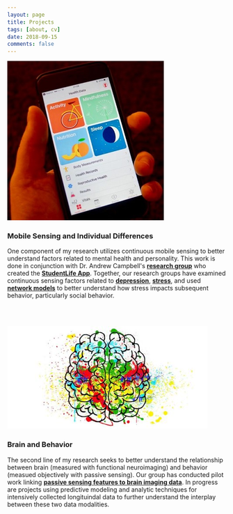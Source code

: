 ```yaml
---
layout: page
title: Projects
tags: [about, cv]
date: 2018-09-15
comments: false
---
```


![img alt >](mhealth.jpg)

### Mobile Sensing and Individual Differences
One component of my research utilizes continuous mobile sensing to better understand factors related to mental health and personality. This work is done in conjunction with Dr. Andrew Campbell's <a href="http://dartnets.cs.dartmouth.edu/"><b>research group</b></a> who created the <a href="http://studentlife.cs.dartmouth.edu/"><b>StudentLife App</b></a>.  Together, our research groups have examined continuous sensing factors related to <a href="http://studentlife.cs.dartmouth.edu/a43-Wang.pdf"><b>depression</b></a>, <a href="https://mhealth.jmir.org/2019/3/e12084/"><b>stress</b></a>, and used <a href="https://static1.squarespace.com/static/57265384b09f951c90d0fed2/t/5dbb74d3e62ee56117eadfe9/1572566228810/DaSilva+-+Stress+and+Social+Interaction.pdf"><b>network models</b></a> to better understand how stress impacts subsequent behavior, particularly social behavior.

<br/>
<br/>

![img](brain.jpg)

### Brain and Behavior
The second line of my research seeks to better understand the relationship between brain (measured with functional neuroimaging) and behavior (measued objectively with passive sensing). Our group has conducted pilot work linking <a href="https://www.frontiersin.org/articles/10.3389/fnins.2019.00248/full"><b>passive sensing features to brain imaging data</b></a>. In progress are projects using predictive modeling and analytic techniques for intensively collected longituindal data to further understand the interplay between these two data modalities.
